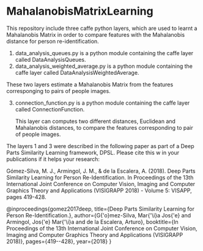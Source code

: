 # MahalanobisMatrixLearning

This repository include three caffe python layers, which are used to learnt a Mahalanobis Matrix in order to compare features with the Mahalanobis distance for person re-identification.


1. data_analysis_queues.py is a python module containing the caffe layer called DataAnalysisQueues.
2. data_analysis_weighted_average.py is a python module containing the caffe layer called DataAnalysisWeightedAverage.

These two layers estimate a Mahalanobis Matrix from the features corresponging to pairs of people images.


3. connection_function.py is a python module containing the caffe layer called ConnectionFunction.
   
   This layer can computes two different distances, Euclidean and Mahalanobis distances, to compare the features corresponding    to pair of people images. 


The layers 1 and 3 were described in the following paper as part of a Deep Parts Similarity Learning framework, DPSL. Please cite this w in your publications if it helps your research:

Gómez-Silva, M. J., Armingol, J. M., & de la Escalera, A. (2018). Deep Parts Similarity Learning for Person Re-Identification.  In Proceedings of the 13th International Joint Conference on Computer Vision, Imaging and Computer Graphics Theory and Applications (VISIGRAPP 2018) - Volume 5: VISAPP, pages 419-428.

@inproceedings{gomez2017deep, title={Deep Parts Similarity Learning for Person Re-Identification.}, author={G{'o}mez-Silva, Mar{'\i}a Jos{'e} and Armingol, Jos{'e} Mar{'\i}a and de la Escalera, Arturo}, booktitle={In Proceedings of the 13th International Joint Conference on Computer Vision, Imaging and Computer Graphics Theory and Applications (VISIGRAPP 2018)}, pages={419--428}, year={2018} }
